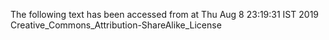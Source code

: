 The following text has been accessed from at Thu Aug 8 23:19:31 IST 2019
Creative_Commons_Attribution-ShareAlike_License
